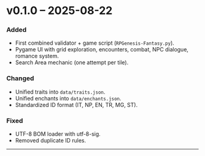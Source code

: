 # v0.1.0 – 2025-08-22

### Added
- First combined validator + game script (`RPGenesis-Fantasy.py`).
- Pygame UI with grid exploration, encounters, combat, NPC dialogue, romance system.
- Search Area mechanic (one attempt per tile).

### Changed
- Unified traits into `data/traits.json`.
- Unified enchants into `data/enchants.json`.
- Standardized ID format (IT, NP, EN, TR, MG, ST).

### Fixed
- UTF-8 BOM loader with utf-8-sig.
- Removed duplicate ID rules.

---
